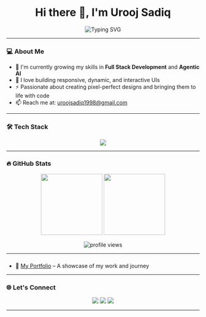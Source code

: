 <h1 align="center">Hi there 👋, I'm Urooj Sadiq</h1>

<p align="center">
  <img src="https://readme-typing-svg.herokuapp.com?font=Fira+Code&weight=500&size=22&pause=1000&color=9F61D1&center=true&vCenter=true&width=440&lines=Frontend+Developer;React+%7C+Next.js+%7C+TailwindCSS;Always+Learning+And+%F0%9F%93%9A+Building%F0%9F%92%BB" alt="Typing SVG" />
</p>

---

### 💻 About Me

- 🌱 I'm currently growing my skills in **Full Stack Development** and **Agentic AI**
- 🔭 I love building responsive, dynamic, and interactive UIs
- ⚡ Passionate about creating pixel-perfect designs and bringing them to life with code
- 📫 Reach me at: [uroojsadiq1998@gmail.com](mailto:uroojsadiq1998@gmail.com)

---

### 🛠️ Tech Stack

<p align="center">
  <img src="https://skillicons.dev/icons?i=html,css,js,ts,react,nextjs,tailwind,bootstrap,figma,github,vscode" />
</p>

---

### 🔥 GitHub Stats

<p align="center">
  <img src="https://github-readme-stats.vercel.app/api?username=uroojsadiq22&show_icons=true&theme=radical" height="160" />
  <img src="https://github-readme-stats.vercel.app/api/top-langs/?username=uroojsadiq22&layout=compact&theme=radical" height="160"/>
</p>

<p align="center">
  <img src="https://komarev.com/ghpvc/?username=uroojsadiq&label=Profile+Views&color=9F61D1&style=flat-square" alt="profile views" />
</p>

---

### 

- 🎯 [My Portfolio](https://personal-portfolio-kqge.vercel.app/) – A showcase of my work and journey

---

### 🌐 Let's Connect

<p align="center">
  <a href="https://www.linkedin.com/in/urooj-sadiq-a91031212/"><img src="https://img.shields.io/badge/LinkedIn-blue?logo=linkedin&style=for-the-badge" /></a>
  <a href="mailto:uroojsadiq1998@gmail.com"><img src="https://img.shields.io/badge/Email-D14836?logo=gmail&style=for-the-badge&logoColor=white" /></a>
  <a href="https://github.com/UroojSadiq22"><img src="https://img.shields.io/badge/GitHub-black?logo=github&style=for-the-badge" /></a>
</p>

---
